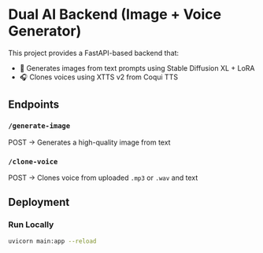 # Dual AI Backend (Image + Voice Generator)

This project provides a FastAPI-based backend that:

- 🎨 Generates images from text prompts using Stable Diffusion XL + LoRA
- 🎧 Clones voices using XTTS v2 from Coqui TTS

## Endpoints

### `/generate-image`

POST → Generates a high-quality image from text

### `/clone-voice`

POST → Clones voice from uploaded `.mp3` or `.wav` and text

## Deployment

### Run Locally

```bash
uvicorn main:app --reload
```

